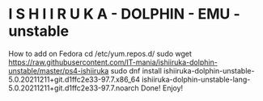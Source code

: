 # I S H I I R U K A - DOLPHIN - EMU - unstable
How to add on Fedora 
cd /etc/yum.repos.d/
sudo wget https://raw.githubusercontent.com/IT-mania/ishiiruka-dolphin-unstable/master/ps4-ishiiruka
sudo dnf install ishiiruka-dolphin-unstable-5.0.20211211+git.d1ffc2e33-97.7.x86_64 ishiiruka-dolphin-unstable-lang-5.0.20211211+git.d1ffc2e33-97.7.noarch
Done! Enjoy!
